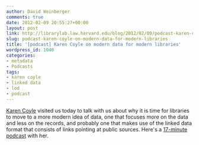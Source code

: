 ```yaml
---
author: David Weinberger
comments: true
date: 2012-02-09 20:55:27+00:00
layout: post
link: http://librarylab.law.harvard.edu/blog/2012/02/09/podcast-karen-coyle-on-modern-data-for-modern-libraries/
slug: podcast-karen-coyle-on-modern-data-for-modern-libraries
title: '[podcast] Karen Coyle on modern data for modern libraries'
wordpress_id: 1040
categories:
- metadata
- Podcasts
tags:
- karen coyle
- linked data
- lod
- podcast
---
```


[Karen Coyle](http://kcoyle.net/) visited us today to talk with us about why it is time for libraries to move to a more modern idea of data, one that focuses more on the data and less on the records, and probably one that makes use of the linked data format that consists of links pointing at public sources. Here's a [17-minute podcast](http://librarylab.law.harvard.edu/blog/wp-content/uploads/podcast/karen_coyle.mp3) with her.

